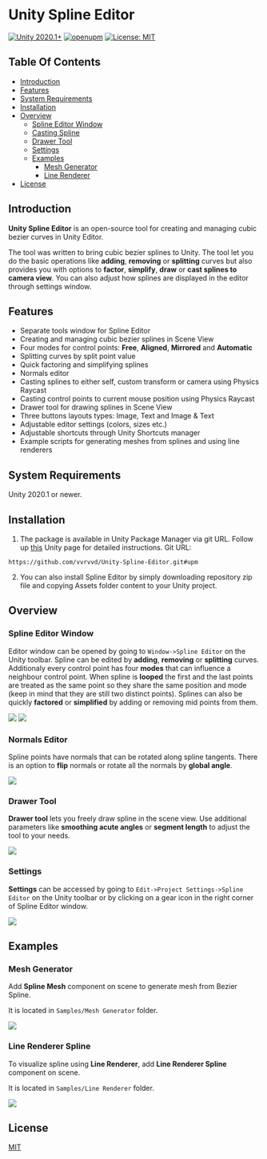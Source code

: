 # Unity Spline Editor
[![Unity 2020.1+](https://img.shields.io/badge/unity-2020.1%2B-blue.svg)](https://unity3d.com/get-unity/download) [![openupm](https://img.shields.io/npm/v/com.vvrvvd.spline-editor?label=openupm&registry_uri=https://package.openupm.com)](https://openupm.com/packages/com.vvrvvd.spline-editor/) [![License: MIT](https://img.shields.io/badge/License-MIT-yellow.svg)](https://opensource.org/licenses/MIT)

## Table Of Contents

- [Introduction](#introduction)
- [Features](#features)
- [System Requirements](#system-requirements)
- [Installation](#installation)
- [Overview](#overview)
	- [Spline Editor Window](#spline-editor-window)
	- [Casting Spline](#casting-spline)
	- [Drawer Tool](#drawer-tool)
	- [Settings](#settings)
	- [Examples](#examples)
		- [Mesh Generator](#mesh-spline)
		- [Line Renderer](#line-renderer)
- [License](#license)

## Introduction <a name="introduction"></a>

**Unity Spline Editor** is an open-source tool for creating and managing cubic bezier curves in Unity Editor. 

The tool was written to bring cubic bezier splines to Unity. The tool let you do the basic operations like **adding**, **removing** or **splitting** curves but also provides you with options to **factor**, **simplify**, **draw** or **cast splines to camera view**. You can also adjust how splines are displayed in the editor through settings window. 

## Features <a name="features"></a>

- Separate tools window for Spline Editor
- Creating and managing cubic bezier splines in Scene View
- Four modes for control points: **Free**, **Aligned**, **Mirrored** and **Automatic**
- Splitting curves by split point value
- Quick factoring and simplifying splines
- Normals editor
- Casting splines to either self, custom transform or camera using Physics Raycast
- Casting control points to current mouse position using Physics Raycast
- Drawer tool for drawing splines in Scene View
- Three buttons layouts types: Image, Text and Image & Text
- Adjustable editor settings (colors, sizes etc.)
- Adjustable shortcuts through Unity Shortcuts manager
- Example scripts for generating meshes from splines and using line renderers

## System Requirements <a name="system-requirements"></a>

Unity 2020.1 or newer.

## Installation <a name="installation"></a>

1. The package is available in Unity Package Manager via git URL. Follow up [this](https://docs.unity3d.com/Manual/upm-ui-giturl.html) Unity page for detailed instructions. Git URL:
```
https://github.com/vvrvvd/Unity-Spline-Editor.git#upm
```
2. You can also install Spline Editor by simply downloading repository zip file and copying Assets folder content to your Unity project.

## Overview <a name="overview"></a>

### Spline Editor Window <a name="spline-editor-window"></a>

Editor window can be opened by going to `Window->Spline Editor` on the Unity toolbar. Spline can be edited by **adding**, **removing** or **splitting** curves. Additionaly every control point has four **modes** that can influence a neighbour control point. When spline is **looped** the first and the last points are treated as the same point so they share the same position and mode (keep in mind that they are still two distinct points). Splines can also be quickly **factored** or **simplified** by adding or removing mid points from them.

 <img src="https://i.imgur.com/70Ri7BK.gif">
 <img src="https://i.imgur.com/uIRElbf.gif">

### Normals Editor <a name="casting-spline"></a>

Spline points have normals that can be rotated along spline tangents. There is an option to **flip** normals or rotate all the normals by **global angle**.

 <img src="https://i.imgur.com/0DqLQ9b.gif">

### Drawer Tool <a name="drawer-tool"></a>

**Drawer tool** lets you freely draw spline in the scene view. Use additional parameters like **smoothing acute angles** or **segment length** to adjust the tool to your needs.

 <img src="https://i.imgur.com/sSQlFne.gif">

### Settings <a name="settings"></a>

**Settings** can be accessed by going to `Edit->Project Settings->Spline Editor` on the Unity toolbar or by clicking on a gear icon in the right corner of Spline Editor window.

 <img src="https://i.imgur.com/CYyOLVj.gif">
 
 
## Examples <a name="examples"></a>

### Mesh Generator <a name="mesh-spline"></a>
Add **Spline Mesh** component on scene to generate mesh from Bezier Spline.

It is located in `Samples/Mesh Generator` folder.

 <img src="https://i.imgur.com/ZH7fqKJ.gif">
 
### Line Renderer Spline <a name="line-renderer"></a>
To visualize spline using **Line Renderer**, add **Line Renderer Spline** component on scene.

It is located in `Samples/Line Renderer` folder.

 <img src="https://i.imgur.com/LD7dvJr.gif">
 
 ## License <a name="license"></a>
 
[MIT](https://opensource.org/licenses/MIT)
